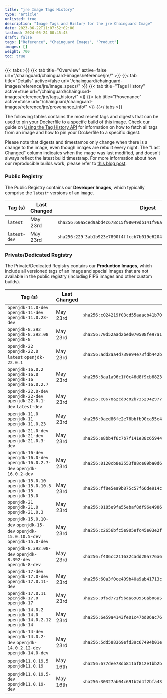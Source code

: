 ```yaml
---
title: "jre Image Tags History"
type: "article"
unlisted: true
description: "Image Tags and History for the jre Chainguard Image"
date: 2023-06-22T11:07:52+02:00
lastmod: 2024-05-24 00:45:45
draft: false
tags: ["Reference", "Chainguard Images", "Product"]
images: []
weight: 700
toc: true
---
```


{{< tabs >}}
{{< tab title="Overview" active=false url="/chainguard/chainguard-images/reference/jre/" >}}
{{< tab title="Details" active=false url="/chainguard/chainguard-images/reference/jre/image_specs/" >}}
{{< tab title="Tags History" active=true url="/chainguard/chainguard-images/reference/jre/tags_history/" >}}
{{< tab title="Provenance" active=false url="/chainguard/chainguard-images/reference/jre/provenance_info/" >}}
{{</ tabs >}}

The following tables contains the most recent tags and digests that can be used to pin your Dockerfile to a specific build of this image. Check our guide on [Using the Tag History API](/chainguard/chainguard-images/using-the-tag-history-api/) for information on how to fetch all tags from an image and how to pin your Dockerfile to a specific digest.

Please note that digests and timestamps only change when there is a change to the image, even though images are rebuilt every night. The "Last Changed" column indicates when the image was last modified, and doesn't always reflect the latest build timestamp. For more information about how our reproducible builds work, please refer to [this blog post](https://www.chainguard.dev/unchained/reproducing-chainguards-reproducible-image-builds).

### Public Registry
The Public Registry contains our **Developer Images**, which typically comprise the `latest*` versions of an image.

| Tag (s)       | Last Changed | Digest                                                                    |
|---------------|--------------|---------------------------------------------------------------------------|
|  `latest`     | May 23rd     | `sha256:60a5ced9abd4c678c15f98049db141f96a2a46c364cb0893cc585eb2f1a65916` |
|  `latest-dev` | May 23rd     | `sha256:229f3ab1b923e7890f4ffccb7b019e620419393f6d2619c7d35e2c0d5e12cb86` |


### Private/Dedicated Registry
The Private/Dedicated Registry contains our **Production Images**, which include all versioned tags of an image and special images that are not available in the public registry (including FIPS images and other custom builds).

| Tag (s)                                                                            | Last Changed | Digest                                                                    |
|------------------------------------------------------------------------------------|--------------|---------------------------------------------------------------------------|
|  `openjdk-11.0-dev` `openjdk-11-dev` `openjdk-11.0.23-dev`                         | May 23rd     | `sha256:c024219f03cd55aaacb41b707098f50980aa0acb87949630b24f585a77b70f06` |
|  `openjdk-8.392` `openjdk-8.392.08` `openjdk-8`                                    | May 23rd     | `sha256:70d52aad2bed070508fe97a1783af67e24c39f34fdf19e7bfdb3ffd69617380b` |
|  `openjdk-22` `openjdk-22.0` `latest` `openjdk-22.0.1`                             | May 23rd     | `sha256:add2aa4d739e94e73fdb442b9dfb3b77eeb463f768f51bed532e01672833be60` |
|  `openjdk-16.0.2` `openjdk-16.0` `openjdk-16` `openjdk-16.0.2.7`                   | May 23rd     | `sha256:8aa1a96c1f0c46d8f9cb6823dba2b5b18da85d0d95ecb0f5d2a999e3694ff274` |
|  `openjdk-22.0-dev` `openjdk-22-dev` `openjdk-22.0.1-dev` `latest-dev`             | May 23rd     | `sha256:c0678a2cd0c02b73529429779bf190a70f23159225af3347b3433d06dc8b228e` |
|  `openjdk-11.0` `openjdk-11` `openjdk-11.0.23`                                     | May 23rd     | `sha256:0aed86fe2e76bbfb90ca55e41dec8919bdddd87c5a1286464bb634e95b5dae0e` |
|  `openjdk-21.0-dev` `openjdk-21-dev` `openjdk-21.0.3-dev`                          | May 23rd     | `sha256:e8bb4f6c7b7f141e38c65944ba29477aa09ae60ca989700b93864beffc842c93` |
|  `openjdk-16-dev` `openjdk-16.0-dev` `openjdk-16.0.2.7-dev` `openjdk-16.0.2-dev`   | May 23rd     | `sha256:0120cb8e3553f88ce09ba0d6c5ecd42e1f7fec2887c0e0c4181f536185a8cbf3` |
|  `openjdk-15.0.10` `openjdk-15.0.10.5` `openjdk-15` `openjdk-15.0`                 | May 23rd     | `sha256:ff8e5ea9b875c57f66de914c154f5013c4de592fe94b382b9ed0240004193110` |
|  `openjdk-21` `openjdk-21.0` `openjdk-21.0.3`                                      | May 23rd     | `sha256:0185e9fa55ebaf8df96e4986d03903de2c3d09ee873de59ed8e4b16c29b0acc0` |
|  `openjdk-15.0.10-dev` `openjdk-15-dev` `openjdk-15.0.10.5-dev` `openjdk-15.0-dev` | May 23rd     | `sha256:c2656bfc5e905efc45e03e2f427031e3b9c03e4ef690d9fa5ec74c918dcf7436` |
|  `openjdk-8.392.08-dev` `openjdk-8.392-dev` `openjdk-8-dev`                        | May 23rd     | `sha256:f406cc211632cadd20a776a6e076f04e1ec021095aeb5c3d5b58caf0b2b2d138` |
|  `openjdk-17-dev` `openjdk-17.0-dev` `openjdk-17.0.11-dev`                         | May 23rd     | `sha256:60a3f0ce409b40a9ab41713caa6f2a7728b4bfd4b258d9bc3084372a0b7c8cb7` |
|  `openjdk-17.0.11` `openjdk-17.0` `openjdk-17`                                     | May 23rd     | `sha256:0f6d771f9baa698958ab06a51e0951081ede3f65543a5831eb32c296e3d4187e` |
|  `openjdk-14.0.2` `openjdk-14.0` `openjdk-14.0.2.12` `openjdk-14`                  | May 23rd     | `sha256:6e59a4143fe01c47bd06ac764ff476b8d7641dfd4a59c6f6b2944cae1b34fdd9` |
|  `openjdk-14-dev` `openjdk-14.0.2-dev` `openjdk-14.0.2.12-dev` `openjdk-14.0-dev`  | May 23rd     | `sha256:5dd588369efd39c67494b01e2ac95cb00a1dd3558a39570616f4a3bfcfdf26fd` |
|  `openjdk11.0.19.5` `openjdk11.0.19`                                               | May 16th     | `sha256:677dee78db811af812e1bb2bd33c1f247a5a4e0418169c194d965fc618768bba` |
|  `openjdk11.0.19.5-dev` `openjdk11.0.19-dev`                                       | May 16th     | `sha256:30327ab04c691b2d4f2bfa4391531384ea89b4e204cc65b90eee78a5cbc83156` |

